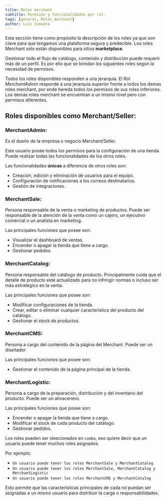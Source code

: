 ```yaml
---
title: Roles merchant
subtitle: Permisos y funcionalidades por rol.
tags: [general, Roles_merchant]
author: Luis Zumaeta
---
```

Esta sección tiene como propósito la descripción de los roles ya que son clave para que tengamos una plataforma segura y predecible. Los roles Merchant solo están disponibles para sitios **marketplace**.

Gestionar todo el flujo de catálogo, contenido y distribución puede requerir más de un perfil. Es por ello que se brindan los siguientes roles según la necesidad de permisos.

Todos los roles disponibles responden a una jerarquía. El Rol *MerchantAdmin* responde a una jerarquía superior frente a todos los demas roles merchant, por ende hereda todos los permisos de sus roles inferiores. Los demás roles merchant se encuentran a un mismo nivel pero con permisos diferentes.

## Roles disponibles como Merchant/Seller:

### **MerchantAdmin:** 
Es el dueño de la empresa o negocio Merchant/Seller.

Este usuario posee todos los permisos para la configuración de una tienda. Puede realizar todas las funcionalidades de los otros roles. 

Las funcionalidades **únicas** a diferencia de otros roles son:
- Creación, edición y eliminación de usuarios para el equipo.
- Configuración de notificaciones a los correos destinatarios.
- Gestión de integraciones.

### **MerchantSale:** 
Persona responsable de la venta o marketing de productos. Puede ser responsable de la atención de la venta como un cajero, un ejecutivo comercial o un analista en marketing.

Las principales funciones que posee son:
- Visualizar el dashboard de ventas.
- Encender o apagar la tienda que tiene a cargo.
- Gestionar pedidos.

### **MerchantCatalog:** 
Persona responsable del catálogo de producto. Principalmente cuida que el detalle de producto esté actualizado para no infringir normas o incluso ser más estratégico en la venta.

Las principales funciones que posee son:
- Modificar configuraciones de la tienda.
- Crear, editar o eliminar cualquier característica del producto del catálogo.
- Gestionar el stock de productos.

### **MerchantCMS:** 
Persona a cargo del contenido de la página del Merchant. Puede ser un diseñador

Las principales funciones que posee son:
- Gestionar el contenido de la página principal de la tienda.

### **MerchantLogistic:** 
Persona a cargo de la preparación, distribución y del inventario del producto. Puede ser un almacenero.

Las principales funciones que posee son:
- Encender o apagar la tienda que tiene a cargo.
- Modificar el stock de cada producto del catálogo.
- Gestionar pedidos.


Los roles pueden ser sleecionados en `combo`, eso quiere decir que un usuario puede tener muchos roles asignados.

Por ejemplo:
- `Un usuario puede tener los roles MerchantSale y MerchantCatalog`
- `Un usuario puede tener los roles MerchantSale, MerchantCatalog y MerchantLogistic`
- `Un usuario puede tener los roles MerchantCMS y MerchantCatalog`

Esto permite que las características principales de cada rol puedan ser asignadas a un mismo usuario para distribuir la carga o responsabilidades.